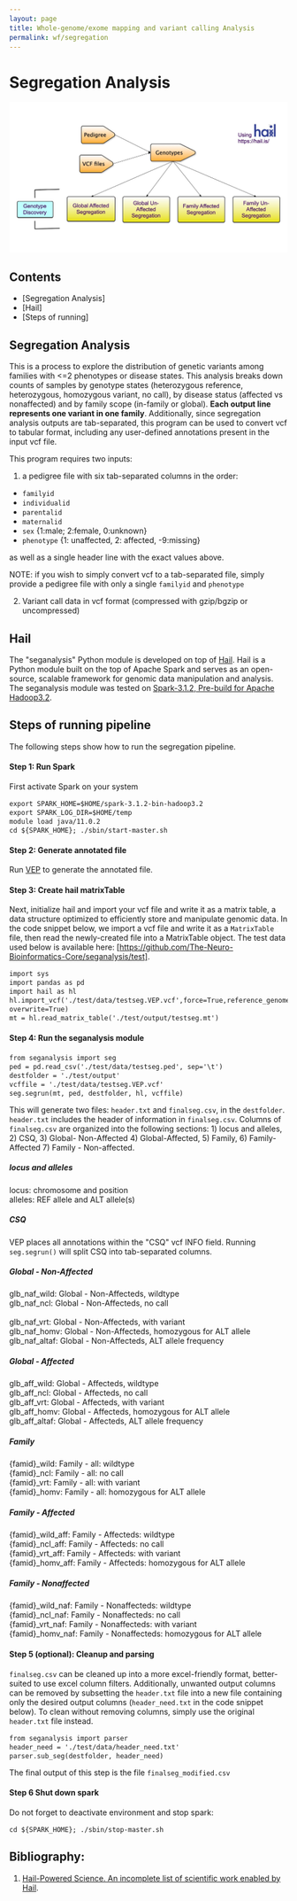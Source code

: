 ```yaml
---
layout: page
title: Whole-genome/exome mapping and variant calling Analysis
permalink: wf/segregation
---
```


# Segregation Analysis


![Segregation](/wf/Fig05_Variant_Segregation.jpg "Fig05_Variant_Segregation")

## Contents
- [Segregation Analysis]
- [Hail]
- [Steps of running]

## Segregation Analysis
This is a process to explore the distribution of genetic variants among families with <=2 phenotypes or disease states. This analysis breaks down counts of samples by genotype states (heterozygous reference, heterozygous, homozygous variant, no call), by disease status (affected vs nonaffected) and by family scope (in-family or global). **Each output line represents one variant in one family**. Additionally, since segregation analysis outputs are tab-separated, this program can be used to convert vcf to tabular format, including any user-defined annotations present in the input vcf file.

This program requires two inputs: 
1) a pedigree file with six tab-separated columns in the order:
* `familyid` 
* `individualid`
* `parentalid`
* `maternalid`
* `sex`	{1:male; 2:female, 0:unknown} 
* `phenotype`		{1: unaffected, 2: affected, -9:missing} 

as well as a single header line with the exact values above.

NOTE: if you wish to simply convert vcf to a tab-separated file, simply provide a pedigree file with only a single `familyid` and `phenotype`

2) Variant call data in vcf format (compressed with gzip/bgzip or uncompressed)

## Hail

The "seganalysis" Python module is developed on top of [Hail](https://hail.is/). Hail is a Python module built on the top of Apache Spark and serves as an open-source, scalable framework for genomic data manipulation and analysis. The seganalysis module was tested on [Spark-3.1.2, Pre-build for Apache Hadoop3.2](https://spark.apache.org/downloads.html).

## Steps of running pipeline 
The following steps show how to run the segregation pipeline.

#### Step 1: Run Spark 
First activate Spark on your system 
```
export SPARK_HOME=$HOME/spark-3.1.2-bin-hadoop3.2
export SPARK_LOG_DIR=$HOME/temp
module load java/11.0.2
cd ${SPARK_HOME}; ./sbin/start-master.sh
```

#### Step 2: Generate annotated file 
Run [VEP](https://useast.ensembl.org/info/docs/tools/vep/script/vep_tutorial.html) to generate the annotated file.   

#### Step 3:  Create hail matrixTable
Next, initialize hail and import your vcf file and write it as a matrix table, a data structure optimized to efficiently store and manipulate genomic data. In the code snippet below, we import a vcf file and write it as a `MatrixTable` file, then read the newly-created file into a MatrixTable object. The test data used below is available here: [https://github.com/The-Neuro-Bioinformatics-Core/seganalysis/test].

```
import sys
import pandas as pd 
import hail as hl
hl.import_vcf('./test/data/testseg.VEP.vcf',force=True,reference_genome='GRCh38',array_elements_required=False).write('./test/output/testseg.mt', overwrite=True)
mt = hl.read_matrix_table('./test/output/testseg.mt')
```

#### Step 4: Run the seganalysis module
```
from seganalysis import seg
ped = pd.read_csv('./test/data/testseg.ped', sep='\t')
destfolder = './test/output'
vcffile = './test/data/testseg.VEP.vcf'
seg.segrun(mt, ped, destfolder, hl, vcffile)    
```
This will generate two files: `header.txt` and `finalseg.csv`, in the  `destfolder`. `header.txt` includes the header of information in `finalseg.csv`. Columns of `finalseg.csv` are organized into the following sections:  1) locus and alleles, 2) CSQ, 3) Global- Non-Affected 4) Global-Affected,  5) Family, 6) Family-Affected 7) Family - Non-affected.  

##### locus and alleles
locus: chromosome and position <br/>
alleles:  REF allele and ALT allele(s)
##### CSQ
VEP places all annotations within the "CSQ" vcf INFO field. Running `seg.segrun()` will split CSQ into tab-separated columns.  
##### Global - Non-Affected
glb_naf_wild:  Global - Non-Affecteds, wildtype<br/>
glb_naf_ncl:     Global - Non-Affecteds, no call  <br/>   
glb_naf_vrt:     Global - Non-Affecteds, with variant    <br/>
glb_naf_homv:    Global - Non-Affecteds, homozygous for ALT allele<br/>
glb_naf_altaf:   Global - Non-Affecteds, ALT allele frequency   <br/>
##### Global - Affected
glb_aff_wild: Global - Affecteds, wildtype <br/>
glb_aff_ncl:     Global - Affecteds, no call    <br/> 
glb_aff_vrt:     Global - Affecteds, with variant  <br/>
glb_aff_homv:    Global - Affecteds, homozygous for ALT allele<br/>
glb_aff_altaf:   Global - Affecteds, ALT allele frequency   <br/>
##### Family
{famid}_wild: Family - all: wildtype <br/>
{famid}_ncl: Family - all: no call<br/>
{famid}_vrt: Family - all: with variant<br/>
{famid}_homv: Family - all: homozygous for ALT allele<br/>
##### Family - Affected
{famid}_wild_aff: Family - Affecteds: wildtype <br/>
{famid}_ncl_aff: Family - Affecteds: no call<br/>
{famid}_vrt_aff: Family - Affecteds: with variant<br/>
{famid}_homv_aff: Family - Affecteds: homozygous for ALT allele<br/>
##### Family - Nonaffected   
{famid}_wild_naf: Family - Nonaffecteds: wildtype <br/>
{famid}_ncl_naf: Family - Nonaffecteds: no call<br/>
{famid}_vrt_naf: Family - Nonaffecteds: with variant<br/>
{famid}_homv_naf: Family - Nonaffecteds: homozygous for ALT allele<br/>

#### Step 5 (optional): Cleanup and parsing
`finalseg.csv` can be cleaned up into a more excel-friendly format, better-suited to use excel column filters. Additionally, unwanted output columns can be removed by subsetting the `header.txt` file into a new file containing only the desired output columns (`header_need.txt` in the code snippet below). To clean without removing columns, simply use the original `header.txt` file instead.

```
from seganalysis import parser
header_need = './test/data/header_need.txt'
parser.sub_seg(destfolder, header_need)  
```
The final output of this step is the file `finalseg_modified.csv`

#### Step 6  Shut down spark  
Do not forget to deactivate environment and stop spark: 
```
cd ${SPARK_HOME}; ./sbin/stop-master.sh
```

## Bibliography:
1. [Hail-Powered Science. An incomplete list of scientific work enabled by Hail](https://hail.is/references.html).

